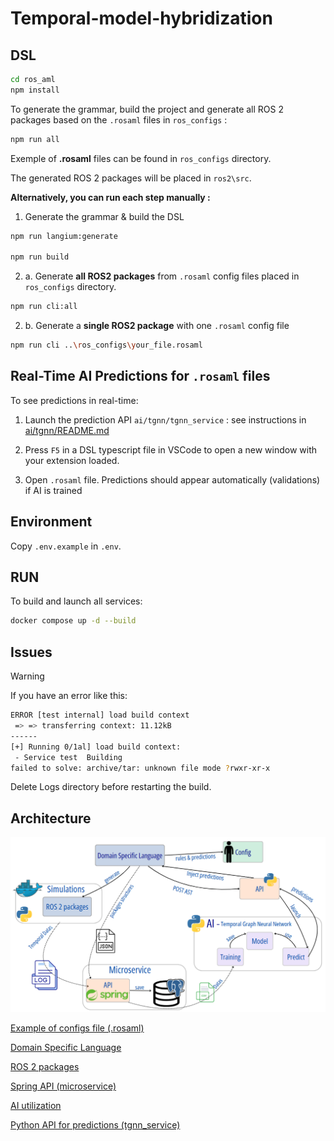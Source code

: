 # Temporal-model-hybridization

## DSL

```bash
cd ros_aml
npm install
```
To generate the grammar, build the project and generate all ROS 2 packages based on the `.rosaml` files in `ros_configs` : 
```bash
npm run all
```
Exemple of **.rosaml** files can be found in `ros_configs` directory.

The generated ROS 2 packages will be placed in `ros2\src`.

**Alternatively, you can run each step manually :**

1. Generate the grammar & build the DSL
```bash
npm run langium:generate

npm run build
```
2. a. Generate **all ROS2 packages** from `.rosaml` config files placed in `ros_configs` directory.

```bash
npm run cli:all
```

2. b. Generate a **single ROS2 package** with one `.rosaml` config file 
```bash
npm run cli ..\ros_configs\your_file.rosaml
```
## Real-Time AI Predictions for `.rosaml` files
To see predictions in real-time:
1. Launch the prediction API `ai/tgnn/tgnn_service` : see instructions in [ai/tgnn/README.md](ai/tgnn/README.md)

2. Press `F5` in a DSL typescript file in VSCode to open a new window with your extension loaded.
3. Open `.rosaml` file. Predictions should appear automatically (validations) if AI is trained


## Environment

Copy `.env.example` in `.env`.

## RUN
To build and launch all services:
```bash
docker compose up -d --build
```

## Issues

> [!Warning]
> If you have an error like this:

```sh
ERROR [test internal] load build context                                                                                                                                                                                                                                                 0.0s
 => => transferring context: 11.12kB                                                                                                                                                                                                                                                         0.0s
------
[+] Running 0/1al] load build context:
 - Service test  Building                                                                                                                                                                                                                                                                    0.8s
failed to solve: archive/tar: unknown file mode ?rwxr-xr-x
```

Delete Logs directory before restarting the build.


## Architecture

![architecture](readme_pictures/architecture.png)

[Example of configs file (.rosaml)](ros_configs/example0.rosaml)

[Domain Specific Language](ros_aml/README.MD)

[ROS 2 packages](ros2/README.md)

[Spring API (microservice)](temporal_time_series_ms/README.md)

[AI utilization](ai/tgnn/README.md)

[Python API for predictions (tgnn_service)](ai/tgnn/README.md)

